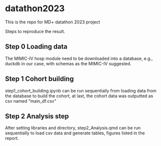 # datathon2023
This is the repo for MD+ datathon 2023 project

Steps to reproduce the result.


## Step 0 Loading data

The MIMIC-IV hosp module need to be downloaded into a database, e.g., duckdb in our case, with schemas as the MIMIC-IV suggested.

## Step 1 Cohort building

step1_cohort_building.ipynb can be run sequentially from loading data from the database to build the cohort, at last, the cohort data was outputted as csv named "main_df.csv"

## Step 2 Analysis step

After setting libraries and directory, step2_Analysis.qmd can be run sequentially to load csv data and generate tables, figures listed in the report.
